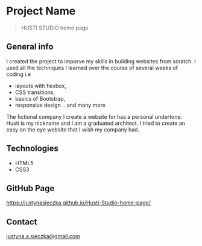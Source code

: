 # Project Name
> HUSTI STUDIO home page

## General info
I created the project to imporve my skills in building websites from scratch. I used all the techniques I learned over the course of several weeks of coding i.e
* layouts with flexbox,
* CSS transitions,
* basics of Bootstrap,
* responsive design 
.. and many more

The fictional company I create a website for has a personal undertone. Husti is my nickname and I am a graduated architect. I tried to create an easy on the eye website that I wish my company had.  

## Technologies
* HTML5
* CSS3

## GitHub Page
https://justynasieczka.github.io/Husti-Studio-home-page/

## Contact
justyna.a.sieczka@gmail.com
